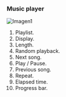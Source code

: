 ### Music player

![Imagen1](http://static.energysistem.com/images/manuals/42435/56388348e712f.jpg)

1. Playlist.
2. Display.
3. Length.
4. Random playback.
6. Next song.
7. Play / Pause.
8. Previous song.
9. Repeat.
10. Elapsed time.
11. Progress bar.
